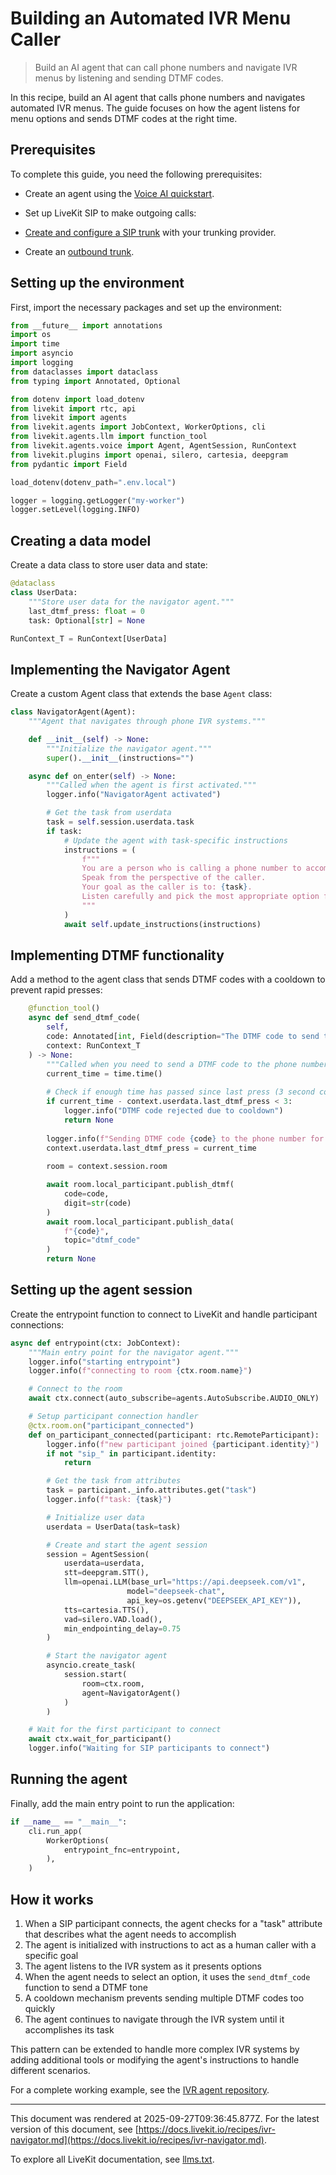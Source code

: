 # Building an Automated IVR Menu Caller

> Build an AI agent that can call phone numbers and navigate IVR menus by listening and sending DTMF codes.

In this recipe, build an AI agent that calls phone numbers and navigates automated IVR menus. The guide focuses on how the agent listens for menu options and sends DTMF codes at the right time.

## Prerequisites

To complete this guide, you need the following prerequisites:

- Create an agent using the [Voice AI quickstart](https://docs.livekit.io/agents/start/voice-ai.md).
- Set up LiveKit SIP to make outgoing calls:

- [Create and configure a SIP trunk](https://docs.livekit.io/sip/quickstarts/configuring-sip-trunk.md) with your trunking provider.
- Create an [outbound trunk](https://docs.livekit.io/sip/trunk-outbound.md).

## Setting up the environment

First, import the necessary packages and set up the environment:

```python
from __future__ import annotations
import os
import time
import asyncio
import logging
from dataclasses import dataclass
from typing import Annotated, Optional

from dotenv import load_dotenv
from livekit import rtc, api
from livekit import agents
from livekit.agents import JobContext, WorkerOptions, cli
from livekit.agents.llm import function_tool
from livekit.agents.voice import Agent, AgentSession, RunContext
from livekit.plugins import openai, silero, cartesia, deepgram
from pydantic import Field

load_dotenv(dotenv_path=".env.local")

logger = logging.getLogger("my-worker")
logger.setLevel(logging.INFO)

```

## Creating a data model

Create a data class to store user data and state:

```python
@dataclass
class UserData:
    """Store user data for the navigator agent."""
    last_dtmf_press: float = 0
    task: Optional[str] = None

RunContext_T = RunContext[UserData]

```

## Implementing the Navigator Agent

Create a custom Agent class that extends the base `Agent` class:

```python
class NavigatorAgent(Agent):
    """Agent that navigates through phone IVR systems."""

    def __init__(self) -> None:
        """Initialize the navigator agent."""
        super().__init__(instructions="")

    async def on_enter(self) -> None:
        """Called when the agent is first activated."""
        logger.info("NavigatorAgent activated")

        # Get the task from userdata
        task = self.session.userdata.task
        if task:
            # Update the agent with task-specific instructions
            instructions = (
                f"""
                You are a person who is calling a phone number to accomplish a task.
                Speak from the perspective of the caller.
                Your goal as the caller is to: {task}.
                Listen carefully and pick the most appropriate option from the IVR menu.
                """
            )
            await self.update_instructions(instructions)

```

## Implementing DTMF functionality

Add a method to the agent class that sends DTMF codes with a cooldown to prevent rapid presses:

```python
    @function_tool()
    async def send_dtmf_code(
        self,
        code: Annotated[int, Field(description="The DTMF code to send to the phone number for the current step.")],
        context: RunContext_T
    ) -> None:
        """Called when you need to send a DTMF code to the phone number for the current step."""
        current_time = time.time()
        
        # Check if enough time has passed since last press (3 second cooldown)
        if current_time - context.userdata.last_dtmf_press < 3:
            logger.info("DTMF code rejected due to cooldown")
            return None
            
        logger.info(f"Sending DTMF code {code} to the phone number for the current step.")
        context.userdata.last_dtmf_press = current_time
        
        room = context.session.room

        await room.local_participant.publish_dtmf(
            code=code,
            digit=str(code)
        )
        await room.local_participant.publish_data(
            f"{code}",
            topic="dtmf_code"
        )
        return None

```

## Setting up the agent session

Create the entrypoint function to connect to LiveKit and handle participant connections:

```python
async def entrypoint(ctx: JobContext):
    """Main entry point for the navigator agent."""
    logger.info("starting entrypoint")
    logger.info(f"connecting to room {ctx.room.name}")

    # Connect to the room
    await ctx.connect(auto_subscribe=agents.AutoSubscribe.AUDIO_ONLY)

    # Setup participant connection handler
    @ctx.room.on("participant_connected")
    def on_participant_connected(participant: rtc.RemoteParticipant):
        logger.info(f"new participant joined {participant.identity}")
        if not "sip_" in participant.identity:
            return

        # Get the task from attributes
        task = participant._info.attributes.get("task")
        logger.info(f"task: {task}")

        # Initialize user data
        userdata = UserData(task=task)

        # Create and start the agent session
        session = AgentSession(
            userdata=userdata,
            stt=deepgram.STT(),
            llm=openai.LLM(base_url="https://api.deepseek.com/v1",
                          model="deepseek-chat",
                          api_key=os.getenv("DEEPSEEK_API_KEY")),
            tts=cartesia.TTS(),
            vad=silero.VAD.load(),
            min_endpointing_delay=0.75
        )

        # Start the navigator agent
        asyncio.create_task(
            session.start(
                room=ctx.room,
                agent=NavigatorAgent()
            )
        )

    # Wait for the first participant to connect
    await ctx.wait_for_participant()
    logger.info("Waiting for SIP participants to connect")

```

## Running the agent

Finally, add the main entry point to run the application:

```python
if __name__ == "__main__":
    cli.run_app(
        WorkerOptions(
            entrypoint_fnc=entrypoint,
        ),
    )

```

## How it works

1. When a SIP participant connects, the agent checks for a "task" attribute that describes what the agent needs to accomplish
2. The agent is initialized with instructions to act as a human caller with a specific goal
3. The agent listens to the IVR system as it presents options
4. When the agent needs to select an option, it uses the `send_dtmf_code` function to send a DTMF tone
5. A cooldown mechanism prevents sending multiple DTMF codes too quickly
6. The agent continues to navigate through the IVR system until it accomplishes its task

This pattern can be extended to handle more complex IVR systems by adding additional tools or modifying the agent's instructions to handle different scenarios.

For a complete working example, see the [IVR agent repository](https://github.com/ShayneP/ivr-agent).

---

This document was rendered at 2025-09-27T09:36:45.877Z.
For the latest version of this document, see [https://docs.livekit.io/recipes/ivr-navigator.md](https://docs.livekit.io/recipes/ivr-navigator.md).

To explore all LiveKit documentation, see [llms.txt](https://docs.livekit.io/llms.txt).